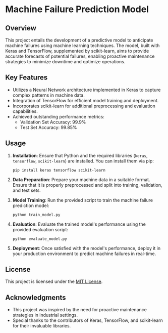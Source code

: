 # Machine Failure Prediction Model

## Overview
This project entails the development of a predictive model to anticipate machine failures using machine learning techniques. The model, built with Keras and TensorFlow, supplemented by scikit-learn, aims to provide accurate forecasts of potential failures, enabling proactive maintenance strategies to minimize downtime and optimize operations.

## Key Features
- Utilizes a Neural Network architecture implemented in Keras to capture complex patterns in machine data.
- Integration of TensorFlow for efficient model training and deployment.
- Incorporates scikit-learn for additional preprocessing and evaluation capabilities.
- Achieved outstanding performance metrics:
  - Validation Set Accuracy: 99.9%
  - Test Set Accuracy: 99.85%

## Usage
1. **Installation**: Ensure that Python and the required libraries (`keras`, `tensorflow`, `scikit-learn`) are installed. You can install them via pip:
   ```
   pip install keras tensorflow scikit-learn
   ```

2. **Data Preparation**: Prepare your machine data in a suitable format. Ensure that it is properly preprocessed and split into training, validation, and test sets.

3. **Model Training**: Run the provided script to train the machine failure prediction model:
   ```
   python train_model.py
   ```

4. **Evaluation**: Evaluate the trained model's performance using the provided evaluation script:
   ```
   python evaluate_model.py
   ```

5. **Deployment**: Once satisfied with the model's performance, deploy it in your production environment to predict machine failures in real-time.

## License
This project is licensed under the [MIT License](LICENSE).

## Acknowledgments
- This project was inspired by the need for proactive maintenance strategies in industrial settings.
- Special thanks to the contributors of Keras, TensorFlow, and scikit-learn for their invaluable libraries.
